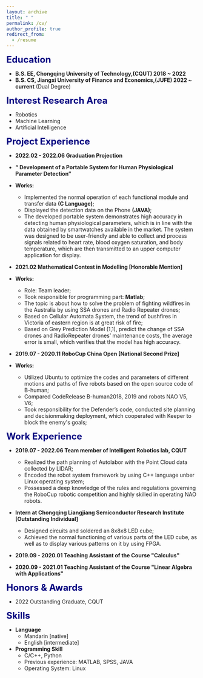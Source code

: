 ```yaml
---
layout: archive
title: " "
permalink: /cv/
author_profile: true
redirect_from:
  - /resume
---
```


<font color=Navy size=5 > <strong> Education </strong> </font>

* __B.S. EE, Chongqing University of Technology,(CQUT) 2018 ~ 2022__
* __B.S. CS, Jiangxi University of Finance and Economics,(JUFE) 2022 ~ current__ (Dual Degree)

<font color=Navy size=5 > <strong> Interest Research Area </strong> </font>
  - Robotics
  - Machine Learning
  - Artificial Intelligence

<font color=Navy size=5 > <strong> Project Experience </strong> </font>

* __2022.02 - 2022.06 Graduation Projection__
* __“ Development of a Portable System for Human Physiological Parameter Detection”__
* __Works:__
  - Implemented the normal operation of each functional module and transfer data __(C Language)__;
  - Displayed the detection data on the Phone __(JAVA)__;
  - The developed portable system demonstrates high accuracy in detecting human physiological parameters, which is in line with the data obtained by smartwatches available in the market. The system was designed to be user-friendly and able to collect and process signals related to heart rate, blood oxygen saturation, and body temperature, which are then transmitted to an upper computer application for display.

* __2021.02 Mathematical Contest in Modelling [Honorable Mention]__
* __Works:__
  - Role: Team leader;
  - Took responsible for programming part: __Matlab__;
  - The topic is about how to solve the problem of fighting wildfires in the Australia by using SSA drones and Radio Repeater drones;
  - Based on Cellular Automata System, the trend of bushfires in Victoria of eastern region is at great risk of fire;
  - Based on Grey Prediction Model (1,1), predict the change of SSA drones and RadioRepeater drones’ maintenance costs, the average error is small, which verifies that the model has high accuracy.

* __2019.07 - 2020.11 RoboCup China Open [National Second Prize]__
* __Works:__
   - Utilized Ubuntu to optimize the codes and parameters of different motions and paths of five robots based on the open source code of B-human; 
   - Compared CodeRelease B-human2018, 2019 and robots NAO V5, V6;
   - Took responsibility for the Defender’s code, conducted site planning and decisionmaking deployment, which cooperated with Keeper to block the enemy's goals;

<font color=Navy size=5 > <strong>  Work Experience </strong> </font>

* __2019.07 - 2022.06 Team member of Intelligent Robotics lab, CQUT__
  - Realized the path planning of Autolabor with the Point Cloud data collected by LIDAR;
  - Encoded the robot system framework by using C++ language unber Linux operating system;
  - Possessed a deep knowledge of the rules and regulations governing the RoboCup robotic competition and highly skilled in operating NAO robots.
  
* __Intern at Chongqing Liangjiang Semiconductor Research Institute [Outstanding Individual]__
  - Designed circuits and soldered an 8x8x8 LED cube;
  - Achieved the normal functioning of various parts of the LED cube, as well as to display various patterns on it by using FPGA.

* __2019.09 - 2020.01 Teaching Assistant of the Course "Calculus"__
* __2020.09 - 2021.01 Teaching Assistant of the Course "Linear Algebra with Applications"__

<font color=Navy size=5 > <strong>  Honors & Awards </strong> </font>

* 2022 Outstanding Graduate, CQUT

<font color=Navy size=5 > <strong>  Skills </strong> </font>

* __Language__
  * Mandarin [native]
  * English [intermediate]
* __Programming Skill__
  * C/C++, Python
  * Previous experience: MATLAB, SPSS, JAVA
  * Operating System: Linux